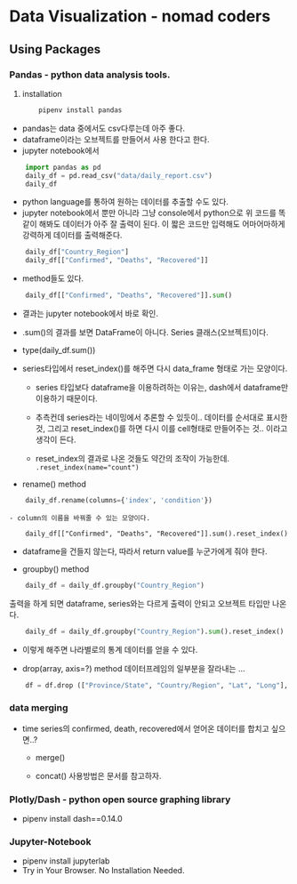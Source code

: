 # Data Visualization - nomad coders

## Using Packages

### Pandas - python data analysis tools.

1. installation
   ```sh
       pipenv install pandas
   ```

- pandas는 data 중에서도 csv다루는데 아주 좋다.
- dataframe이라는 오브젝트를 만들어서 사용 한다고 한다.
- jupyter notebook에서

```python
    import pandas as pd
    daily_df = pd.read_csv("data/daily_report.csv")
    daily_df
```

- python language를 통하여 원하는 데이터를 추출할 수도 있다.
- jupyter notebook에서 뿐만 아니라 그냥 console에서 python으로 위 코드를 똑같이 해봐도 데이터가 아주 잘 출력이 된다.
  이 짧은 코드만 입력해도 어마어마하게 강력하게 데이터를 출력해준다.

```python
    daily_df["Country_Region"]
    daily_df[["Confirmed", "Deaths", "Recovered"]]
```

- method들도 있다.

```python
    daily_df[["Confirmed", "Deaths", "Recovered"]].sum()
```

- 결과는 jupyter notebook에서 바로 확인.
- .sum()의 결과를 보면 DataFrame이 아니다. Series 클래스(오브젝트)이다.
- type(daily_df.sum())
- series타입에서 reset_index()를 해주면 다시 data_frame 형태로 가는 모양이다.

  - series 타입보다 dataframe을 이용하려하는 이유는, dash에서 dataframe만 이용하기 때문이다.

  - 추측컨데 series라는 네이밍에서 추론할 수 있듯이.. 데이터를 순서대로 표시한 것, 그리고 reset_index()를 하면 다시 이를 cell형태로 만들어주는 것.. 이라고 생각이 든다.
  - reset_index의 결과로 나온 것들도 약간의 조작이 가능한데.
    <code>.reset_index(name="count")</code>

- rename() method

```python
    daily_df.rename(columns={'index', 'condition'})
```

    - column의 이름을 바꿔줄 수 있는 모양이다.

```
    daily_df[["Confirmed", "Deaths", "Recovered"]].sum().reset_index()
```

- dataframe을 건들지 않는다, 따라서 return value를 누군가에게 줘야 한다.

- groupby() method

```python
    daily_df = daily_df.groupby("Country_Region")
```

출력을 하게 되면 dataframe, series와는 다르게 출력이 안되고 오브젝트 타입만 나온다.

```python
    daily_df = daily_df.groupby("Country_Region").sum().reset_index()
```

- 이렇게 해주면 나라별로의 통계 데이터를 얻을 수 있다.

- drop(array, axis=?) method
  데이터프레임의 일부분을 잘라내는 ...

```python
    df = df.drop (["Province/State", "Country/Region", "Lat", "Long"], axis=1)
```

### data merging

- time series의 confirmed, death, recovered에서 얻어온 데이터를 합치고 싶으면..?

  - merge()

  - concat()
    사용방법은 문서를 참고하자.

### Plotly/Dash - python open source graphing library

- pipenv install dash==0.14.0

### Jupyter-Notebook

- pipenv install jupyterlab
- Try in Your Browser. No Installation Needed.
